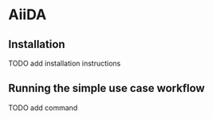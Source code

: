 AiiDA
=====

Installation
------------
TODO add installation instructions

Running the simple use case workflow
------------------------------------
TODO add command
